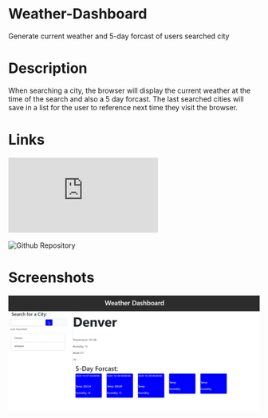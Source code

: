 # Weather-Dashboard
Generate current weather and 5-day forcast of users searched city

# Description
When searching a city, the browser will display the current weather at the time of the search and also a 5 day forcast. The last searched cities will save in a list for the user to reference next time they visit the browser.

# Links
![Weather-Dashboard-URL](https://cc22389.github.io/Weather-Dashboard/index.html)

![Github Repository](https://github.com/cc22389/Weather-Dashboard.git)

# Screenshots

![Weather-Dashboard-Demo](./Assets/Weather-Dashboard-Example.PNG)